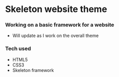 # Skeleton website theme

### Working on a basic framework for a website
* Will update as I work on the overall theme

### Tech used
* HTML5
* CSS3
* Skeleton framework
